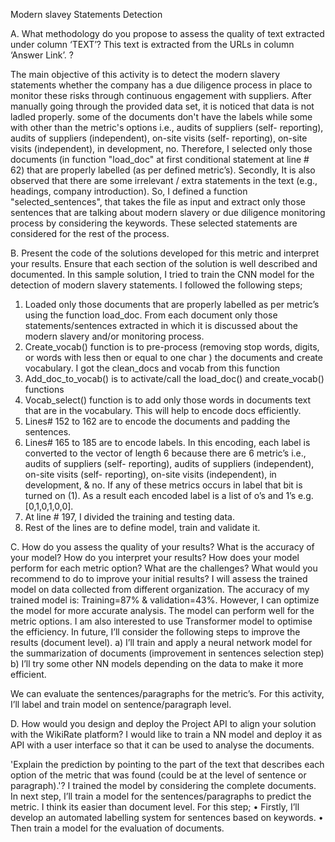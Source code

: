 Modern slavey Statements Detection 

A. What methodology do you propose to assess the quality of text extracted under
column ‘TEXT’? This text is extracted from the URLs in column ‘Answer Link’. ?

The main objective of this activity is to detect the modern slavery statements whether the company has a due diligence process in place to monitor these risks through continuous engagement with suppliers.
After manually going through the provided data set, it is noticed that data is not ladled properly. some of the documents don't have the labels while some with other than the metric's options i.e., audits of suppliers (self- reporting), audits of suppliers (independent), on-site visits (self- reporting), on-site visits (independent), in development, no. Therefore, I selected only those documents (in function "load_doc" at first conditional statement at line # 62) that are properly labelled (as per defined metric’s).
Secondly, It is also observed that there are some irrelevant / extra statements in the text (e.g., headings, company introduction). So, I defined a function "selected_sentences", that takes the file as input and extract only those sentences that are talking about modern slavery or due diligence monitoring process by considering the keywords. These selected statements are considered for the rest of the process.


B. Present the code of the solutions developed for this metric and interpret your results. Ensure that each section of the solution is well described and documented.
In this sample solution, I tried to train the CNN model for the detection of modern slavery statements. I followed the following steps;
1.	Loaded only those documents that are properly labelled as per metric’s using the function load_doc. From each document only those statements/sentences extracted in which it is discussed about the modern slavery and/or monitoring process. 
2.	Create_vocab() function is to pre-process (removing stop words, digits, or words with less then or equal to one char ) the documents and create vocabulary. I got the clean_docs and vocab from this function
3.	 Add_doc_to_vocab() is to activate/call the load_doc() and create_vocab() functions
4.	Vocab_select() function is to add only those words in documents text that are in the vocabulary. This will help to encode docs efficiently.
5.	Lines# 152 to 162 are to encode the documents and padding the sentences.
6.	Lines# 165 to 185 are to encode labels. In this encoding, each label is converted to the vector of length 6 because there are 6 metric’s i.e., audits of suppliers (self- reporting), audits of suppliers (independent), on-site visits (self- reporting), on-site visits (independent), in development, & no. If any of these metrics occurs in label that bit is turned on (1). As a result each encoded label is a list of o’s and 1’s e.g. [0,1,0,1,0,0].
7.	At line # 197, I divided the training and testing data.
8.	Rest of the lines are to define model, train and validate it. 


C. How do you assess the quality of your results? What is the accuracy of your model? How do you interpret your results? How does your model perform for each metric option? What are the challenges? What would you recommend to do to improve your initial results?
I will assess the trained model on data collected from different organization. The accuracy of my trained model is: Training=87% & validation=43%. However, I can optimize the model for more accurate analysis. The model can perform well for the metric options. I am also interested to use Transformer model to optimise the efficiency. In future, I’ll consider the following steps to improve the results (document level).
a)	I’ll train and apply a neural network model for the summarization of documents (improvement in sentences selection step)
b)	I’ll try some other NN models depending on the data to make it more efficient.

We can evaluate the sentences/paragraphs for the metric’s. For this activity, I’ll label and train model on sentence/paragraph level.





D. How would you design and deploy the Project API to align your solution with the
WikiRate platform?
I would like to train a NN model and deploy it as API with a user interface so that it can be used to analyse the documents.


'Explain the prediction by pointing to the part of the text that describes each option of the metric that was found (could be at the level of sentence or paragraph).'? 
I trained the model by considering the complete documents. In next step, I’ll train a model for the sentences/paragraphs to predict the metric. I think its easier than document level. For this step;
•	Firstly, I’ll develop an automated labelling system for sentences based on keywords. 
•	Then train a model for the evaluation of documents.



